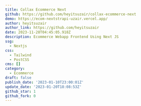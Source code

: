 ```yaml
---
title: Collax Ecommerce Next
github: https://github.com/heyitsuzair/collax-ecommerce-next
demo: https://ecom-nextstrapi-uzair.vercel.app/
author: heyitsuzair
author_link: https://github.com/heyitsuzair
date: 2023-11-28T04:45:05.918Z
description: Ecommerce Webapp Frontend Using Next JS
ssg:
  - Nextjs
css:
  - Tailwind
  - PostCSS
cms: []
category:
  - Ecommerce
draft: false
publish_date: '2023-01-10T23:00:01Z'
update_date: '2023-01-20T18:08:53Z'
github_star: 1
github_fork: 0
---
```


